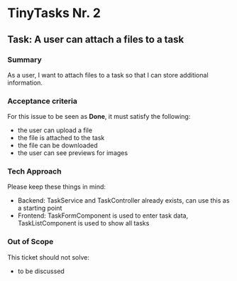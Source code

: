 # TinyTasks Nr. 2

## Task: A user can attach a files to a task

### Summary

As a user, I want to attach files to a task so that I can store additional information.

### Acceptance criteria

For this issue to be seen as **Done**, it must satisfy the following:

- the user can upload a file
- the file is attached to the task
- the file can be downloaded
- the user can see previews for images

### Tech Approach

Please keep these things in mind:

- Backend: TaskService and TaskController already exists, can use this as a starting point
- Frontend: TaskFormComponent is used to enter task data, TaskListComponent is used to show all tasks

### Out of Scope

This ticket should not solve:

- to be discussed
